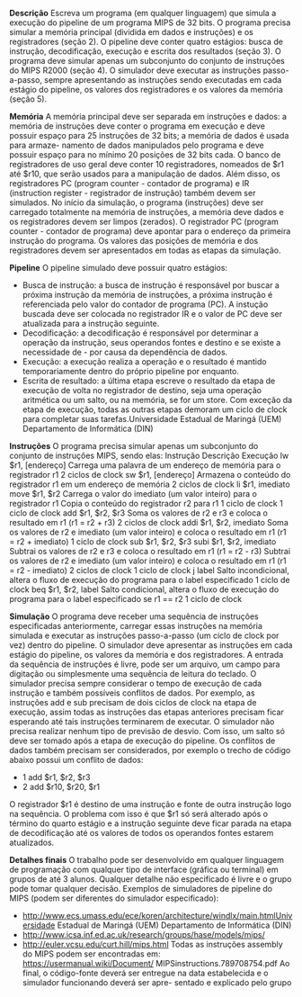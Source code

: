 **Descrição**
Escreva um programa (em qualquer linguagem) que simula a execução do pipeline de um programa MIPS de 32
bits. O programa precisa simular a memória principal (dividida em dados e instruções) e os registradores (seção
2). O pipeline deve conter quatro estágios: busca de instrução, decodificação, execução e escrita dos resultados
(seção 3). O programa deve simular apenas um subconjunto do conjunto de instruções do MIPS R2000 (seção 4).
O simulador deve executar as instruções passo-a-passo, sempre apresentando as instruções sendo executadas
em cada estágio do pipeline, os valores dos registradores e os valores da memória (seção 5).

**Memória**
A memória principal deve ser separada em instruções e dados: a memória de instruções deve conter o programa
em execução e deve possuir espaço para 25 instruções de 32 bits; a memória de dados é usada para armaze-
namento de dados manipulados pelo programa e deve possuir espaço para no mínimo 20 posições de 32 bits
cada.
O banco de registradores de uso geral deve conter 10 registradores, nomeados de $r1 até $r10, que serão
usados para a manipulação de dados. Além disso, os registradores PC (program counter - contador de programa)
e IR (instruction register - registrador de instrução) também devem ser simulados.
No início da simulação, o programa (instruções) deve ser carregado totalmente na memória de instruções,
a memória deve dados e os registradores devem ser limpos (zerados). O registrador PC (program counter -
contador de programa) deve apontar para o endereço da primeira instrução do programa.
Os valores das posições de memória e dos registradores devem ser apresentados em todas as etapas da
simulação.

**Pipeline**
O pipeline simulado deve possuir quatro estágios:
* Busca de instrução: a busca de instrução é responsável por buscar a próxima instrução da memória de
instruções, a próxima instrução é referenciada pelo valor do contador de programa (PC). A instução buscada
deve ser colocada no registrador IR e o valor de PC deve ser atualizada para a instrução seguinte.
* Decodificação: a decodificação é responsável por determinar a operação da instrução, seus operandos
fontes e destino e se existe a necessidade de - por causa da dependência de dados.
* Execução: a execução realiza a operação e o resultado é mantido temporariamente dentro do próprio
pipeline por enquanto.
* Escrita de resultado: a última etapa escreve o resultado da etapa de execução de volta no registrador de
destino, seja uma operação aritmética ou um salto, ou na memória, se for um store.
Com exceção da etapa de execução, todas as outras etapas demoram um ciclo de clock para completar suas
tarefas.Universidade Estadual de Maringá (UEM)
Departamento de Informática (DIN)

**Instruções**
O programa precisa simular apenas um subconjunto do conjunto de instruções MIPS, sendo elas:
Instrução
Descrição
Execução
lw $r1, [endereço] Carrega uma palavra de um endereço de memória para o registrador r1 2 ciclos de clock
sw $r1, [endereço] Armazena o conteúdo do registrador r1 em um endereço de memória 2 ciclos de clock
li $r1, imediato
move $r1, $r2 Carrega o valor do imediato (um valor inteiro) para o registrador r1
Copia o conteúdo do registrador r2 para r1 1 ciclo de clock
1 ciclo de clock
add $r1, $r2, $r3 Soma os valores de r2 e r3 e coloca o resultado em r1 (r1 = r2 + r3) 2 ciclos de clock
addi $r1, $r2, imediato Soma os valores de r2 e imediato (um valor inteiro) e coloca o resultado
em r1 (r1 = r2 + imediato) 1 ciclo de clock
sub $r1, $r2, $r3
subi $r1, $r2, imediato Subtrai os valores de r2 e r3 e coloca o resultado em r1 (r1 = r2 - r3)
Subtrai os valores de r2 e imediato (um valor inteiro) e coloca o resultado
em r1 (r1 = r2 - imediato) 2 ciclos de clock
1 ciclo de clock
j label Salto incondicional, altera o fluxo de execução do programa para o label
especificado 1 ciclo de clock
beq $r1, $r2, label Salto condicional, altera o fluxo de execução do programa para o label
especificado se r1 == r2 1 ciclo de clock

**Simulação**
O programa deve receber uma sequência de instruções especificadas anteriormente, carregar essas instruções
na memória simulada e executar as instruções passo-a-passo (um ciclo de clock por vez) dentro do pipeline. O
simulador deve apresentar as instruções em cada estágio do pipeline, os valores da memória e dos registradores.
A entrada da sequência de instruções é livre, pode ser um arquivo, um campo para digitação ou simplesmente
uma sequência de leitura do teclado.
O simulador precisa sempre considerar o tempo de execução de cada instrução e também possíveis conflitos
de dados. Por exemplo, as instruções add e sub precisam de dois ciclos de clock na etapa de execução, assim
todas as instruções das etapas anteriores precisam ficar esperando até tais instruções terminarem de executar.
O simulador não precisa realizar nenhum tipo de previsão de desvio. Com isso, um salto só deve ser tomado
após a etapa de execução do pipeline.
Os conflitos de dados também precisam ser considerados, por exemplo o trecho de código abaixo possui um
conflito de dados:

* 1 add $r1, $r2, $r3
* 2 add $r10, $r20, $r1

O registrador $r1 é destino de uma instrução e fonte de outra instrução logo na sequência. O problema com
isso é que $r1 só será alterado após o término do quarto estágio e a instrução seguinte deve ficar parada na etapa
de decodificação até os valores de todos os operandos fontes estarem atualizados.

**Detalhes finais**
O trabalho pode ser desenvolvido em qualquer linguagem de programação com qualquer tipo de interface (gráfica
ou terminal) em grupos de até 3 alunos. Qualquer detalhe não especificado é livre e o grupo pode tomar qualquer
decisão.
Exemplos de simuladores de pipeline do MIPS (podem ser diferentes do simulador especificado):
* http://www.ecs.umass.edu/ece/koren/architecture/windlx/main.htmlUniversidade Estadual de Maringá (UEM)
Departamento de Informática (DIN)
* http://www.icsa.inf.ed.ac.uk/research/groups/hase/models/mips/
* http://euler.vcsu.edu/curt.hill/mips.html
Todas as instruções assembly do MIPS podem ser encontradas em: https://usermanual.wiki/Document/
MIPSinstructions.789708754.pdf
Ao final, o código-fonte deverá ser entregue na data estabelecida e o simulador funcionando deverá ser apre-
sentado e explicado pelo grupo